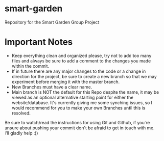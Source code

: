 # smart-garden
Repository for the Smart Garden Group Project

# Important Notes
- Keep everything clean and organized please, try not to add too many files and always be sure to add a comment to the changes you made within the commit.
- If in future there are any major changes to the code or a change in direction for the project, be sure to create a new branch so that we may experiment before merging it with the master branch.
- New Branches must have a clear name.
- Main branch is NOT the default for this Repo despite the name, it may be viewed as an optional alternative starting point for either the website/database. It's currently giving me some synching issues, so I would recommend for you to make your own Branches until this is resolved. 

Be sure to watch/read the instructions for using Git and Github, if you're unsure about pushing your commit don't be afraid to get in touch with me. I'll gladly help :))
